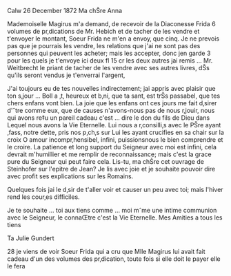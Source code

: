  Calw 26 December 1872
Ma chŠre Anna

Mademoiselle Magirus m'a demand‚ de recevoir de la Diaconesse Frida 6 volumes de pr‚dications de Mr. Hebich et de tacher de les vendre et t'envoyer le montant, Soeur Frida ne m'en a envoy‚ que cinq. Je ne prevois pas que je pourrais les vendre, les relations que j'ai ne sont pas des personnes qui peuvent les acheter; mais les accepter, donc jen garde 3 pour les quels je t'envoye ici deux fl 15 cr les deux autres jai remis … Mr. Weitbrecht le priant de tacher de les vendre avec ses autres livres, dŠs qu'ils seront vendus je t'enverrai l'argent,

J'ai toujours eu de tes nouvelles indirectement; jai appris avec plaisir que ton s‚jour … Boll a ‚t‚ heureux et b‚ni, que ta sant‚ est trŠs passabel, que tes chers enfans vont bien. La joie que les enfans ont ces jours me fait d‚sirer d'ˆtre comme eux, que de causes n'avons-nous pas de nous r‚jouir, nous qui avons re‡u un pareil cadeau c'est … dire le don du fils de Dieu dans Lequel nous avons la Vie Eternelle. Lui nous a r‚consilli‚s avec le PŠre ayant ‚fass‚ notre dette, pris nos p‚ch‚s sur Lui les ayant crucifies en sa chair sur la croix O amour incompr‚hensibel, infini, puissionsnous le bien comprendre et le croire. La patience et long support du Seigneur avec moi est infini, cela devrait m'humillier et me remplir de reconnaissance; mais c'est la grace pure du Seigneur qui peut faire cela. 
Lis-tu, ma chŠre cet ouvrage de Steinhofer sur l'epitre de Jean? Je lis avec joie et je souhaite pouvoir dire avec profit ses explications sur les Romains.

Quelques fois jai le d‚sir de t'aller voir et causer un peu avec toi; mais l'hiver rend les cour‚es difficiles.

Je te souhaite … toi aux tiens comme … moi mˆme une intime communion avec le Seigneur, le connaŒtre c'est la Vie Eternelle. Mes Amities a tous les tiens

 Ta Julie Gundert

28 je viens de voir Soeur Frida qui a cru que Mlle Magirus lui avait fait cadeau d'un des volumes des pr‚dication, toute fois si elle doit le payer elle le fera
